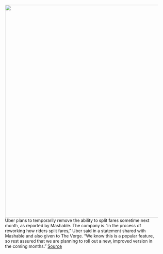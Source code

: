 <img src='https://cdn.vox-cdn.com/thumbor/XaALOaEWsIKVew0h6Kfs2Yyc-B0=/0x0:2040x1360/1200x800/filters:focal(857x517:1183x843)/cdn.vox-cdn.com/uploads/chorus_image/image/70658123/acastro_180927_1777_uber_0002.0.jpg' width='700px' /><br/>
Uber plans to temporarily remove the ability to split fares sometime next month, as reported by Mashable. The company is “in the process of reworking how riders split fares,” Uber said in a statement shared with Mashable and also given to The Verge. “We know this is a popular feature, so rest assured that we are planning to roll out a new, improved version in the coming months.”
<a href='https://www.theverge.com/2022/3/22/22991307/uber-temporarily-removing-split-fares'> Source <a/>